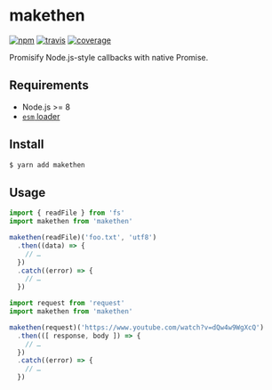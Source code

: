 # makethen

[![npm](https://img.shields.io/npm/v/makethen.svg?style=flat-square)](https://www.npmjs.com/package/makethen) [![travis](https://img.shields.io/travis/deepsweet/makethen/master.svg?style=flat-square)](https://travis-ci.org/deepsweet/makethen)
[![coverage](https://img.shields.io/codecov/c/github/deepsweet/makethen.svg?style=flat-square)](https://codecov.io/github/deepsweet/makethen)

Promisify Node.js-style callbacks with native Promise.

## Requirements

* Node.js >= 8
* [`esm` loader](https://github.com/standard-things/esm)

## Install

```sh
$ yarn add makethen
```

## Usage

```js
import { readFile } from 'fs'
import makethen from 'makethen'

makethen(readFile)('foo.txt', 'utf8')
  .then((data) => {
    // …
  })
  .catch((error) => {
    // …
  })
```

```js
import request from 'request'
import makethen from 'makethen'

makethen(request)('https://www.youtube.com/watch?v=dQw4w9WgXcQ')
  .then(([ response, body ]) => {
    // …
  })
  .catch((error) => {
    // …
  })
```
